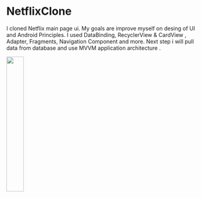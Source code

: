 # NetflixClone
I cloned Netflix main page ui. My goals are improve myself on desing of UI and Android Principles.
I used DataBinding, RecyclerView & CardView , Adapter, Fragments, Navigation Component and more. 
Next step i will pull data from database and use MVVM application architecture .

<img src = "https://github.com/EmrullahAkturk/NetflixClone/blob/main/Ads%C4%B1z%20tasar%C4%B1m%20(6)%20(1)%20(1)%20(1).gif" width="30%" />
